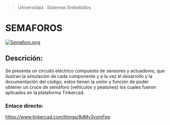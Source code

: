 >Universidad : Sistemas Embebidos

# SEMAFOROS

[![Semaforo.png](https://i.postimg.cc/tgnb96Qb/Semaforo.png)](https://postimg.cc/XZWm8pY1)

## Descrición:
Se presenta un circuito eléctrico compuesto de sensores y actuadores, que ilustran la simulación de cada componente y a la vez el desarrollo y la documentación del código, estos tienen la unión y función de poder obtener un cruce de semáforo (vehículos y peatones) los cuales fueron aplicados en la plataforma Tinkercad. 

### Enlace directo:
https://www.tinkercad.com/things/8dMy3vxmFep


